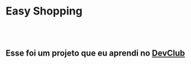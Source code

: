 <h1>Easy Shopping</h1>
<br>
<br>
<h2>Esse foi um projeto que eu aprendi no <a href="https:rodolfomori.com.br>devclub/"</a>DevClub </h2>
